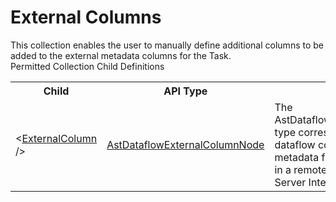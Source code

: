 # External Columns

<div class="LanguageSummary"><div class ="SummaryItem">This collection enables the user to manually define additional columns to be added to the external metadata columns for the Task.</div></div><div class="SchemaBindingGroup"><div class="SchemaBindingGroupHeader">Permitted Collection Child Definitions</div><table id="SchemaBindingList" class="SchemaBindingList"><tbody><tr><th class="SchemaBindingNameColumnHeader">Child</th><th class="SchemaBindingTypeColumnHeader">API Type</th><th class="SchemaBindingSummaryColumnHeader">Description</th></tr><tr class="cd0"><td class="SchemaBindingName"><span class="punc">&lt;</span><a href=Varigence.Languages.Biml.Transformation.AstDataflowExternalColumnNode.html">ExternalColumn</a><span class="punc"> /&gt;</span></td><td class="SchemaBindingType"><a href="../api-reference/Varigence.Languages.Biml.Transformation.AstDataflowExternalColumnNode.html">AstDataflowExternalColumnNode</a></td><td class="SchemaBindingSummary">The AstDataflowExternalColumnNode type corresponds directly to a dataflow column that describes metadata from a column defined in a remote data source in SQL Server Integration Services.</td></tr></tbody></table></div>